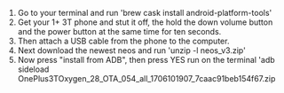 1. Go to your terminal and run 'brew cask install android-platform-tools'
2. Get your 1+ 3T phone and stut it off, the hold the down volume button and the power button at the same time for ten seconds.
3. Then attach a USB cable from the phone to the computer.
4. Next download the newest neos and run 'unzip -l neos_v3.zip'
5. Now press "install from ADB", then press YES run on the terminal 'adb sideload OnePlus3TOxygen_28_OTA_054_all_1706101907_7caac91beb154f67.zip
